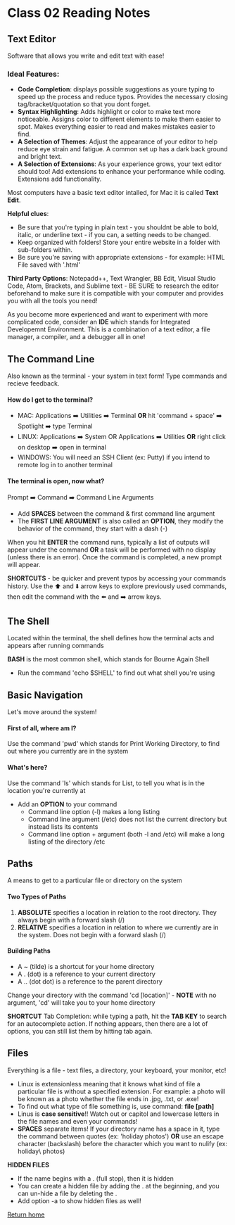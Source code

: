 # Class 02 Reading Notes

## Text Editor 
Software that allows you write and edit text with ease!

### Ideal Features:
- **Code Completion**: displays possible suggestions as youre typing to speed up the process and reduce typos. Provides the necessary closing tag/bracket/quotation so that you dont forget. 
- **Syntax Highlighting**: Adds highlight or color to make text more noticeable. Assigns color to different elements to make them easier to spot. Makes everything easier to read and makes mistakes easier to find.
- **A Selection of Themes**: Adjust the appearance of your editor to help reduce eye strain and fatigue. A common set up has a dark back ground and bright text.
- **A Selection of Extensions**: As your experience grows, your text editor should too! Add extensions to enhance your performance while coding. Extensions add functionality. 

Most computers have a basic text editor intalled, for Mac it is called **Text Edit**. 

**Helpful clues**: 
- Be sure that you're typing in plain text - you shouldnt be able to bold, italic, or underline text - if you can, a setting needs to be changed. 
- Keep organized with folders! Store your entire website in a folder with sub-folders within. 
- Be sure you're saving with appropriate extensions - for example: HTML File saved with '.html'

**Third Party Options**: Notepadd++, Text Wrangler, BB Edit, Visual Studio Code, Atom, Brackets, and Sublime text - BE SURE to research the editor beforehand to make sure it is compatible with your computer and provides you with all the tools you need! 

As you become more experienced and want to experiment with more complicated code, consider an **IDE** which stands for Integrated Developemnt Environment. This is a combination of a text editor, a file manager, a compiler, and a debugger all in one!

## The Command Line 
Also known as the terminal - your system in text form! Type commands and recieve feedback.

#### How do I get to the terminal?
- MAC: Applications ➡️ Utilities ➡️ Terminal **OR** hit 'command + space' ➡️ Spotlight ➡️ type Terminal 
- LINUX: Applications ➡️ System OR Applications ➡️ Utilities **OR** right click on desktop ➡️ open in terminal 
- WINDOWS: You will need an SSH Client (ex: Putty) if you intend to remote log in to another terminal 


#### The terminal is open, now what?
Prompt ➡️ Command ➡️ Command Line Arguments 

- Add **SPACES** between the command & first command line argument 
- The **FIRST LINE ARGUMENT** is also called an **OPTION**, they modify the behavior of the command, they start with a dash (-)

When you hit **ENTER** the command runs, typically a list of outputs will appear under the command **OR** a task will be performed with no display (unless there is an error). Once the command is completed, a new prompt will appear.

**SHORTCUTS** - be quicker and prevent typos by accessing your commands history. Use the ⬆️ and ⬇️ arrow keys to explore previously used commands, then edit the command with the ⬅️ and ➡️ arrow keys. 

## The Shell 
Located within the terminal, the shell defines how the terminal acts and appears after running commands 

**BASH** is the most common shell, which stands for Bourne Again Shell 

- Run the command 'echo $SHELL' to find out what shell you're using 

## Basic Navigation 
Let's move around the system!

#### First of all, where am I?
Use the command 'pwd' which stands for Print Working Directory, to find out where you currently are in the system

#### What's here?
Use the command 'ls' which stands for List, to tell you what is in the location you're currently at
- Add an **OPTION** to your command 
  -   Command line option (-l) makes a long listing 
  -   Command line argument (/etc) does not list the current directory but instead lists its contents
  -   Command line option + argument (both -l and /etc) will make a long listing of the directory /etc

## Paths 
A means to get to a particular file or directory on the system 

#### Two Types of Paths
1. **ABSOLUTE** specifies a location in relation to the root directory. They always begin with a forward slash (/)
2. **RELATIVE** specifies a location in relation to where we currently are in the system. Does not begin with a forward slash (/)

#### Building Paths 
- A ~ (tilde) is a shortcut for your home directory 
- A . (dot) is a reference to your current directory 
- A .. (dot dot) is a reference to the parent directory 

Change your directory with the command 'cd [location]' - **NOTE** with no argument, 'cd' will take you to your home directory 

**SHORTCUT** Tab Completion: while typing a path, hit the **TAB KEY** to search for an autocomplete action. If nothing appears, then there are a lot of options, you can still list them by hitting tab again. 

## Files 
Everything is a file - text files, a directory, your keyboard, your monitor, etc!

- Linux is extensionless meaning that it knows what kind of file a particular file is without a specified extension. For example: a photo will be known as a photo whether the file ends in .jpg, .txt, or .exe! 
- To find out what type of file something is, use command: **file [path]**
- Linus is **case sensitive**!! Watch out or capitol and lowercase letters in the file names and even your commands!
- **SPACES** separate items! If your directory name has a space in it, type the command between quotes (ex: 'holiday photos') **OR** use an escape character (backslash) before the character which you want to nulify (ex: holiday\ photos)

**HIDDEN FILES**
- If the name begins with a . (full stop), then it is hidden
- You can create a hidden file by adding the . at the beginning, and you can un-hide a file by deleting the . 
- Add option -a to show hidden files as well! 

[Return home](https://khofstetter94.github.io/reading-notes/)

